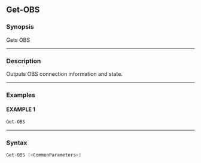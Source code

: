 Get-OBS
-------




### Synopsis
Gets OBS



---


### Description

Outputs OBS connection information and state.



---


### Examples
#### EXAMPLE 1
```PowerShell
Get-OBS
```



---


### Syntax
```PowerShell
Get-OBS [<CommonParameters>]
```
